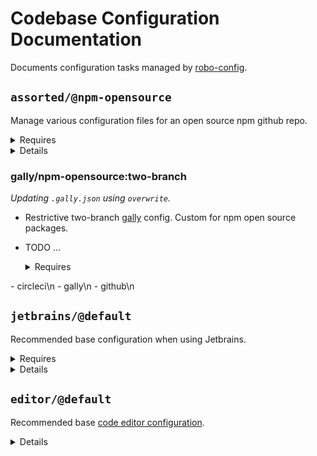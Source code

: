 # Codebase Configuration Documentation

Documents configuration tasks managed by [robo-config](https://github.com/blackflux/robo-config).

## `assorted/@npm-opensource`

Manage various configuration files for an open source npm github repo.

<details>
  <summary>Requires</summary>

\- js-gardener\n
\- semantic-release\n
\- npm-published\n
\- david-dm\n
\- dependabot\n
\- coveralls\n
\- circleci\n
\- github\n
\- javascript\n
\- git\n
\- npm\n
\- yarn\n
\- gally\n

</details>

<details>
  <summary>Details</summary>

### `badges/@npm-opensource`

Display various badges in README.

  <details>
    <summary>Requires</summary>

\- js-gardener\n
\- semantic-release\n
\- npm-published\n
\- david-dm\n
\- dependabot\n
\- coveralls\n
\- circleci\n

  </details>

  <details>
    <summary>Details</summary>

#### badges/js-gardener

_Updating `README.md` using `merge-below-title`._

- Display [js-gardener](https://github.com/blackflux/js-gardener) badge in README.

    <details>
      <summary>Requires</summary>

\- js-gardener\n

    </details>

#### badges/semantic-release

_Updating `README.md` using `merge-below-title`._

- Display [semantic-release](https://github.com/semantic-release/semantic-release) badge in README.

    <details>
      <summary>Requires</summary>

\- semantic-release\n

    </details>

#### badges/npm-downloads

_Updating `README.md` using `merge-below-title`._

- Display [npm downloads](https://www.npmjs.com/) badge in README.

    <details>
      <summary>Requires</summary>

\- npm-published\n

    </details>

#### badges/npm-status

_Updating `README.md` using `merge-below-title`._

- Display [npm status](https://www.npmjs.com/) badge in README.

    <details>
      <summary>Requires</summary>

\- npm-published\n

    </details>

#### badges/david-dm

_Updating `README.md` using `merge-below-title`._

- Display [david-dm.com](https://david-dm.org/) badge in README.

    <details>
      <summary>Requires</summary>

\- david-dm\n

    </details>

#### badges/dependabot

_Updating `README.md` using `merge-below-title`._

- Display [dependabot](https://dependabot.com/) badge in README.

    <details>
      <summary>Requires</summary>

\- dependabot\n

    </details>

#### badges/coveralls

_Updating `README.md` using `merge-below-title`._

- Display [coveralls](https://coveralls.io/) badge in README.

    <details>
      <summary>Requires</summary>

\- coveralls\n

    </details>

#### badges/circleci

_Updating `README.md` using `merge-below-title`._

- Display [circleci](https://circleci.com/) badge in README.

    <details>
      <summary>Requires</summary>

\- circleci\n

    </details>

  </details>

### `dependabot/@default-js`

Recommended base [dependabot configuration](https://dependabot.com/) for javascript projects.

  <details>
    <summary>Requires</summary>

\- dependabot\n
\- github\n
\- javascript\n

  </details>

  <details>
    <summary>Details</summary>

#### dependabot/js-instant

_Updating `.dependabot/config.yml` using `overwrite`._

- Configure dependabot to instantly merge javascript dependency updates into the `dev` branch.

    <details>
      <summary>Requires</summary>

\- dependabot\n
\- github\n
\- javascript\n

    </details>

  </details>

### `git/@default`

Recommended base configuration when using [git](https://en.wikipedia.org/wiki/Git).

  <details>
    <summary>Requires</summary>

\- git\n

  </details>

  <details>
    <summary>Details</summary>

#### git/gitignore

_Updating `.gitignore` using `merge-top`._

- Inject recommended entries into [gitignore file](https://help.github.com/en/articles/ignoring-files).
- Default ignores for JetBrains IDE.
- Default ignores for OSX
- Default ignores for NodeJs

    <details>
      <summary>Requires</summary>

\- git\n

    </details>

  </details>

### `license/@MIT-npm`

Recommended base configuration when using MIT License with npm.

  <details>
    <summary>Requires</summary>

\- npm\n

  </details>

  <details>
    <summary>Details</summary>

#### license/MIT-LICENSE

_Updating `LICENSE` using `overwrite`._

- Generate [MIT license](https://en.wikipedia.org/wiki/MIT_License) file.

#### license/MIT-npm

_Updating `package.json` using `merge-shallow`._

- Link MIT license file into [npm](https://www.npmjs.com/) configuration.

    <details>
      <summary>Requires</summary>

\- npm\n

    </details>

  </details>

### `npm/@default`

Recommended base configuration when using [npm](https://www.npmjs.com/).

  <details>
    <summary>Requires</summary>

\- npm\n

  </details>

  <details>
    <summary>Details</summary>

#### npm/npmignore

_Updating `.npmignore` using `merge-top`._

- Inject comment into .npmignore explaining when to use it.

    <details>
      <summary>Requires</summary>

\- npm\n

    </details>

  </details>

### `semantic-release/@default`

Recommended base configuration when using [semantic-release](https://github.com/semantic-release/semantic-release).

  <details>
    <summary>Requires</summary>

\- semantic-release\n

  </details>

  <details>
    <summary>Details</summary>

#### semantic-release/commit-conventions

_Updating `.releaserc.json` using `overwrite`._

- Slightly extended [release commit convention](https://github.com/semantic-release/semantic-release#commit-message-format) for semantic-release.

    <details>
      <summary>Requires</summary>

\- semantic-release\n

    </details>

  </details>

### circleci/npm-opensource:two-branch

_Updating `.circleci/config.yml` using `overwrite`._

- Restrictive two-branch [gally](https://github.com/loopmediagroup/gally#readme) config. Custom for npm open source packages.
- TODO

  <details>
    <summary>Requires</summary>

\- npm\n
\- yarn\n
\- gally\n
\- github\n
\- circleci\n
\- coveralls\n
\- dependabot\n
\- semantic-release\n

  </details>

### gally/npm-opensource:two-branch

_Updating `.gally.json` using `overwrite`._

- Restrictive two-branch [gally](https://github.com/loopmediagroup/gally#readme) config. Custom for npm open source packages.
- TODO ...

  <details>
    <summary>Requires</summary>

\- circleci\n
\- gally\n
\- github\n

  </details>

</details>

## `jetbrains/@default`

Recommended base configuration when using Jetbrains.

<details>
  <summary>Requires</summary>

\- jetbrains\n
\- nyc\n

</details>

<details>
  <summary>Details</summary>

### jetbrains/exclude-coverage-folder

_Updating `.idea/${projectName}.iml` using `xml-merge`._

- Mark `coverage` Folder as excluded in Jetbrains.

  <details>
    <summary>Requires</summary>

\- jetbrains\n
\- nyc\n

  </details>

</details>

## `editor/@default`

Recommended base [code editor configuration](https://editorconfig.org/).

<details>
  <summary>Details</summary>

### editor/two-space

_Updating `.editorconfig` using `overwrite`._

- Two space line indentation.
- Set `lf` line endings.
- Set `utf8` encoding.
- Remove unnecessary whitespaces.

</details>

